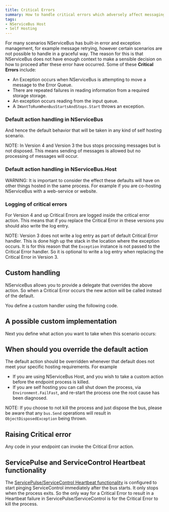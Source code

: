 ```yaml
---
title: Critical Errors 
summary: How to handle critical errors which adversely affect messaging in your endpoint.
tags:
- NServiceBus Host
- Self Hosting
---
```


For many scenarios NServiceBus has built-in error and exception management, for example message retrying, however certain scenarios are not possible to handle in a graceful way. The reason for this is that NServiceBus does not have enough context to make a sensible decision on how to proceed after these error have occurred. Some of these **Critical Errors** include:

 * An Exception occurs when NServiceBus is attempting to move a message to the Error Queue.
 * There are repeated failures in reading information from a required storage storage.
 * An exception occurs reading from the input queue.
 * A `IWantToRunWhenBusStartsAndStops.Start` throws an exception.
 
### Default action handling in NServiceBus

And hence the default behavior that will be taken in any kind of self hosting scenario.

<!-- import DefaultCriticalErrorAction -->

NOTE:  In Version 4 and Version 3 the bus stops procssing messages but is not disposed. This means sending of messages is allowed but no processing of messages will occur.

### Default action handling in NServiceBus.Host

<!-- import DefaultHostCriticalErrorAction -->

WARNING: It is important to consider the effect these defaults will have on other things hosted in the same process. For example if you are co-hosting NServiceBus with a web-service or website.  

### Logging of critical errors

For Version 4 and up Critical Errors are logged inside the critical error action. This means that if you replace the Critical Error in these versions you should also write the log entry.

<!-- import DefaultCriticalErrorActionLogging -->

NOTE:  Version 3 does not write a log entry as part of default Critical Error handler. This is done high up the stack in the location where the exception occurs. It is for this reason that the `Exception` instance is not passed to the Critical Error handler. So it is optional to write a log entry when replacing the Critical Error in Version 3.

## Custom handling

NServiceBus allows you to provide a delegate that overrides the above action. So when a Critical Error occurs the new action will be called instead of the default.
 
You define a custom handler using the following code.

<!-- import DefiningCustomHostErrorHandlingAction -->

## A possible custom implementation

Next you define what action you want to take when this scenario occurs:

<!-- import CustomHostErrorHandlingAction -->

## When should you override the default action

The default action should be overridden whenever that default does not meet your specific hosting requirements. For example 

- If you are using NServiceBus Host, and you wish to take a custom action before the endpoint process is killed.
- If you are self hosting you can call shut down the process, via `Environment.FailFast`, and re-start the process one the root cause has been diagnosed. 

NOTE: If you choose to not kill the process and just dispose the bus, please be aware that any `bus.Send` operations will result in `ObjectDisposedException` being thrown.

## Raising Critical error

Any code in your endpoint can invoke the Critical Error action.

<!-- import InvokeCriticalError -->

## ServicePulse and ServiceControl Heartbeat functionality

The [ServicePulse/ServiceControl Heartbeat functionality](/servicepulse/intro-endpoints-heartbeats.md) is configured to start pinging ServiceControl immediately after the bus starts. It only stops when the process exits. So the only way for a Critical Error to result in a Heartbeat failure in ServicePulse/ServiceControl is for the Critical Error to kill the process.
